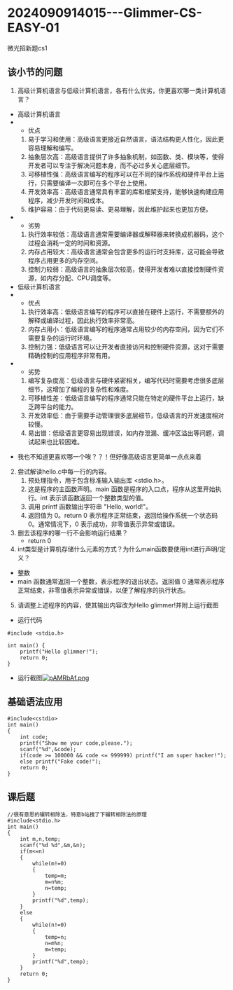 # 2024090914015---Glimmer-CS-EASY-01
微光招新题cs1
## 该小节的问题
1. 高级计算机语言与低级计算机语言，各有什么优劣，你更喜欢哪一类计算机语言？
+ 高级计算机语言
+ +  优点
  1. 易于学习和使用：高级语言更接近自然语言，语法结构更人性化，因此更容易理解和编写。
  2. 抽象层次高：高级语言提供了许多抽象机制，如函数、类、模块等，使得开发者可以专注于解决问题本身，而不必过多关心底层细节。
  3. 可移植性强：高级语言编写的程序可以在不同的操作系统和硬件平台上运行，只需要编译一次即可在多个平台上使用。
  4. 开发效率高：高级语言通常具有丰富的库和框架支持，能够快速构建应用程序，减少开发时间和成本。
  5. 维护容易：由于代码更易读、更易理解，因此维护起来也更加方便。
+ + 劣势
  1. 执行效率较低：高级语言通常需要编译器或解释器来转换成机器码，这个过程会消耗一定的时间和资源。
  2. 内存占用较大：高级语言通常会包含更多的运行时支持库，这可能会导致程序占用更多的内存空间。
  3. 控制力较弱：高级语言的抽象层次较高，使得开发者难以直接控制硬件资源，如内存分配、CPU调度等。
+ 低级计算机语言
+ + 优点
  1. 执行效率高：低级语言编写的程序可以直接在硬件上运行，不需要额外的解释或编译过程，因此执行效率非常高。
  2. 内存占用小：低级语言编写的程序通常占用较少的内存空间，因为它们不需要复杂的运行时环境。
  3. 控制力强：低级语言可以让开发者直接访问和控制硬件资源，这对于需要精确控制的应用程序非常有用。
+ + 劣势
  1. 编写复杂度高：低级语言与硬件紧密相关，编写代码时需要考虑很多底层细节，这增加了编程的复杂性和难度。
  2. 可移植性差：低级语言编写的程序通常只能在特定的硬件平台上运行，缺乏跨平台的能力。
  3. 开发效率低：由于需要手动管理很多底层细节，低级语言的开发速度相对较慢。
  4. 易出错：低级语言更容易出现错误，如内存泄漏、缓冲区溢出等问题，调试起来也比较困难。
- 我也不知道更喜欢哪一个唉？？！但好像高级语言更简单一点点来着
2. 尝试解读hello.c中每一行的内容。
   1. 预处理指令，用于包含标准输入输出库 <stdio.h>。
   2.  这是程序的主函数声明。main 函数是程序的入口点，程序从这里开始执行。int 表示该函数返回一个整数类型的值。
   3.  调用 printf 函数输出字符串 "Hello, world!"。
   4.  返回值为 0。return 0 表示程序正常结束，返回给操作系统一个状态码 0。通常情况下，0 表示成功，非零值表示异常或错误。
3. 删去该程序的哪一行不会影响运行结果？
   - return 0
4. int类型是计算机存储什么元素的方式？为什么main函数要使用int进行声明/定义？
+ 整数
+ main 函数通常返回一个整数，表示程序的退出状态。返回值 0 通常表示程序正常结束，非零值表示异常或错误，以便了解程序的执行状态。
5. 请调整上述程序的内容，使其输出内容改为Hello glimmer!并附上运行截图
+ 运行代码
```
#include <stdio.h>

int main() {
    printf("Hello glimmer!");
    return 0;
}
```
+ 运行截图[![pAMRbAf.png](https://s21.ax1x.com/2024/09/22/pAMRbAf.png)](https://imgse.com/i/pAMRbAf)
## 基础语法应用
```
#include<cstdio>
int main()
{
    int code;
	printf("Show me your code,please.");
    scanf("%d",&code);
    if(code >= 100000 && code <= 999999) printf("I am super hacker!");
    else printf("Fake code!");
    return 0;
}
```
## 课后题
```
//很有意思的辗转相除法，特意b站搜了下辗转相除法的原理
#include<stdio.h>
int main()
{
    int m,n,temp;
    scanf("%d %d",&m,&n);
    if(m<=n)
    {
        while(m!=0)
        {
            temp=m;
            m=n%m;
            n=temp;
        }
        printf("%d",temp);
    }
    else
    {
        while(n!=0)
        {
            temp=n;
            n=m%n;
            m=temp;
        }
        printf("%d",temp);
    }
    return 0;
}
```